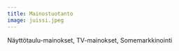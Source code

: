 ```yaml
---
title: Mainostuotanto
image: juissi.jpeg
---
```

Näyttötaulu-mainokset, TV-mainokset, Somemarkkinointi
